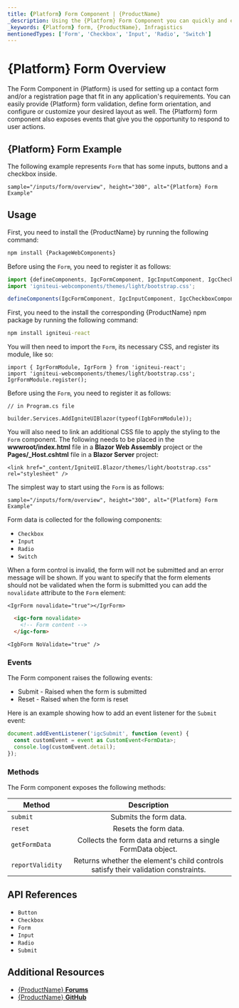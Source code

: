 ```yaml
---
title: {Platform} Form Component | {ProductName}
_description: Using the {Platform} Form Component you can quickly and easily create new contact form or a registration page for your next app. Learn more here.
_keywords: {Platform} form, {ProductName}, Infragistics
mentionedTypes: ['Form', 'Checkbox', 'Input', 'Radio', 'Switch']
---
```


# {Platform} Form Overview

The Form Component in {Platform} is used for setting up a contact form and/or a registration page that fit in any application's requirements. You can easily provide {Platform} form validation, define form orientation, and configure or customize your desired layout as well. The {Platform} form component also exposes events that give you the opportunity to respond to user actions.

## {Platform} Form Example

The following example represents `Form` that has some inputs, buttons and a checkbox inside.

`sample="/inputs/form/overview", height="300", alt="{Platform} Form Example"`



## Usage

<!-- WebComponents -->
First, you need to install the {ProductName} by running the following command:

```cmd
npm install {PackageWebComponents}
```

Before using the `Form`, you need to register it as follows:

```ts
import {defineComponents, IgcFormComponent, IgcInputComponent, IgcCheckboxComponent, IgcButtonComponent } from 'igniteui-webcomponents';
import 'igniteui-webcomponents/themes/light/bootstrap.css';

defineComponents(IgcFormComponent, IgcInputComponent, IgcCheckboxComponent, IgcButtonComponent);
```
<!-- end: WebComponents -->

<!-- React -->
First, you need to the install the corresponding {ProductName} npm package by running the following command:

```cmd
npm install igniteui-react
```

You will then need to import the `Form`, its necessary CSS, and register its module, like so:

```tsx
import { IgrFormModule, IgrForm } from 'igniteui-react';
import 'igniteui-webcomponents/themes/light/bootstrap.css';
IgrFormModule.register();
```
<!-- end: React -->

<!-- Blazor -->
Before using the `Form`, you need to register it as follows:


```razor
// in Program.cs file

builder.Services.AddIgniteUIBlazor(typeof(IgbFormModule));
```

You will also need to link an additional CSS file to apply the styling to the `Form` component. The following needs to be placed in the **wwwroot/index.html** file in a **Blazor Web Assembly** project or the **Pages/_Host.cshtml** file in a **Blazor Server** project:

```razor
<link href="_content/IgniteUI.Blazor/themes/light/bootstrap.css" rel="stylesheet" />
```
<!-- end: Blazor -->

The simplest way to start using the `Form` is as follows:

`sample="/inputs/form/overview", height="300", alt="{Platform} Form Example"`



Form data is collected for the following components:
- `Checkbox`
- `Input`
- `Radio`
- `Switch`

When a form control is invalid, the form will not be submitted and an error message will be shown. If you want to specify that the form elements should not be validated when the form is submitted you can add the `novalidate` attribute to the `Form` element:

```tsx
<IgrForm novalidate="true"></IgrForm>
```

```html
  <igc-form novalidate>
    <!-- Form content -->
  </igc-form>
```

```razor
<IgbForm NoValidate="true" />
```

### Events

The Form component raises the following events:
- Submit - Raised when the form is submitted
- Reset - Raised when the form is reset

Here is an example showing how to add an event listener for the `Submit` event:

```ts
document.addEventListener('igcSubmit', function (event) {
  const customEvent = event as CustomEvent<FormData>;
  console.log(customEvent.detail);
});
```

### Methods

The Form component exposes the following methods:

| Method			| Description     			|
| ------------- 	|:-------------:			|
|`submit`|Submits the form data.|
|`reset`|Resets the form data.|
|`getFormData`|Collects the form data and returns a single FormData object.|
|`reportValidity`|Returns whether the element's child controls satisfy their validation constraints.|

<div class="divider"></div>


## API References

 - `Button`
 - `Checkbox`
 - `Form`
 - `Input`
 - `Radio`
 - `Submit`


## Additional Resources

* [{ProductName} **Forums**]({ForumsLink})
* [{ProductName} **GitHub**]({GithubLink})